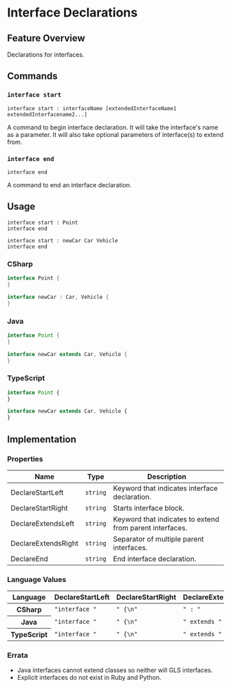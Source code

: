 # Interface Declarations

## Feature Overview

Declarations for interfaces.


## Commands

### `interface start`

`interface start : interfaceName [extendedInterfaceName1 extendedInterfacename2...]`

A command to begin interface declaration.
It will take the interface's name as a parameter.
It will also take optional parameters of interface(s) to extend from.

### `interface end`

`interface end`

A command to end an interface declaration.


## Usage

```gls
interface start : Point
interface end

interface start : newCar Car Vehicle
interface end
```

### CSharp

```csharp
interface Point {
}

interface newCar : Car, Vehicle {
}
```

### Java

```java
interface Point {
}

interface newCar extends Car, Vehicle {
}
```

### TypeScript

```typescript
interface Point {
}

interface newCar extends Car, Vehicle {
}
```


## Implementation

### Properties

<table>
    <thead>
        <th>Name</th>
        <th>Type</th>
        <th>Description</th>
    </thead>
    <tbody>
        <tr>
            <td>DeclareStartLeft</td>
            <td><code>string</code></td>
            <td>Keyword that indicates interface declaration.</td>
        </tr>
        <tr>
            <td>DeclareStartRight</td>
            <td><code>string</code></td>
            <td>Starts interface block.</td>
        </tr>
        <tr>
            <td>DeclareExtendsLeft</td>
            <td><code>string</code></td>
            <td>Keyword that indicates to extend from parent interfaces.</td>
        </tr>
        <tr>
            <td>DeclareExtendsRight</td>
            <td><code>string</code></td>
            <td>Separator of multiple parent interfaces.</td>
        </tr>
        <tr>
            <td>DeclareEnd</td>
            <td><code>string</code></td>
            <td>End interface declaration.</td>
        </tr>
    </tbody>
</table>

### Language Values

<table>
    <thead>
        <th>Language</th>
        <th>DeclareStartLeft</th>
        <th>DeclareStartRight</th>
        <th>DeclareExtendsLeft</th>
        <th>DeclareExtendsRight</th>
        <th>DeclareEnd</th>
    </thead>
    <tbody>
        <tr>
            <th>CSharp</th>
            <td><code>"interface "</code></td>
            <td><code>" {\n"</code></td>
            <td><code>" : "</code></td>
            <td><code>", "</code></td>
            <td><code>"}"</code></td>
        </tr>
        <tr>
            <th>Java</th>
            <td><code>"interface "</code></td>
            <td><code>" {\n"</code></td>
            <td><code>" extends "</code></td>
            <td><code>", "</code></td>
            <td><code>"}"</code></td>
        </tr>
        <tr>
            <th>TypeScript</th>
            <td><code>"interface "</code></td>
            <td><code>" {\n"</code></td>
            <td><code>" extends "</code></td>
            <td><code>", "</code></td>
            <td><code>"}"</code></td>
        </tr>
    </tbody>
</table>

### Errata

* Java interfaces cannot extend classes so neither will GLS interfaces.
* Explicit interfaces do not exist in Ruby and Python.
